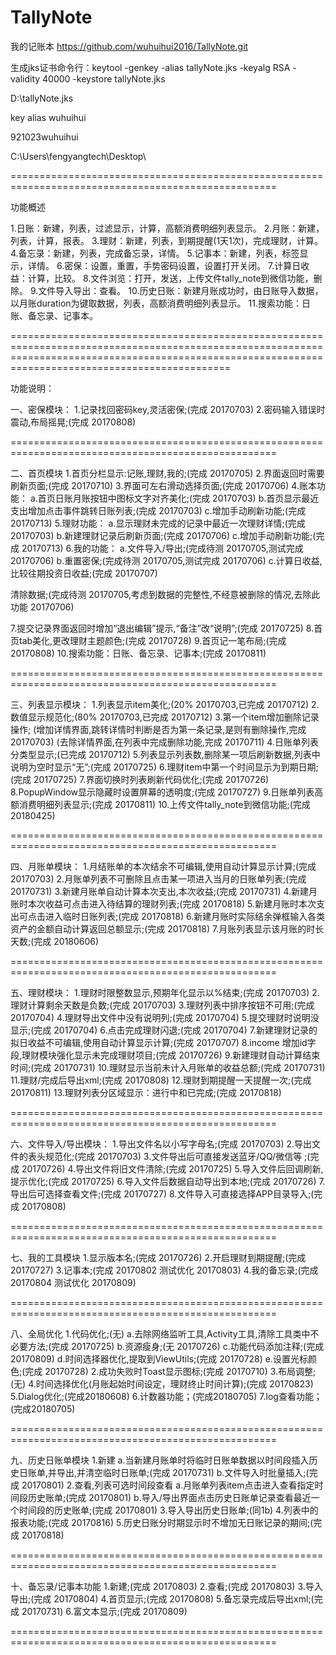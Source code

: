 # TallyNote
我的记账本
https://github.com/wuhuihui2016/TallyNote.git

生成jks证书命令行：keytool -genkey -alias tallyNote.jks -keyalg RSA -validity 40000 -keystore tallyNote.jks

D:\tallyNote.jks

key alias wuhuihui

921023wuhuihui

C:\Users\fengyangtech\Desktop\

====================================================================================================


功能概述

1.日账：新建，列表，过滤显示，计算，高额消费明细列表显示。
2.月账：新建，列表，计算，报表。
3.理财：新建，列表，到期提醒(1天1次)，完成理财，计算。
4.备忘录：新建，列表，完成备忘录，详情。
5.记事本：新建，列表，标签显示，详情。
6.密保：设置，重置，手势密码设置，设置打开关闭。
7.计算日收益：计算，比较。
8.文件浏览：打开，发送，上传文件tally_note到微信功能，删除。
9.文件导入导出：查看。
10.历史日账：新建月账成功时，由日账导入数据，以月账duration为键取数据，列表，高额消费明细列表显示。
11.搜索功能：日账、备忘录、记事本。

========================================================================================================================================================================================================



功能说明：

一、密保模块：
1.记录找回密码key,灵活密保;(完成 20170703)
2.密码输入错误时震动,布局摇晃;(完成 20170808)

====================================================================================================

二、首页模块
1.首页分栏显示:记账,理财,我的;(完成 20170705)
2.界面返回时需要刷新页面;(完成 20170710)
3.界面可左右滑动选择页面;(完成 20170706)
4.账本功能：
  a.首页日账月账按钮中图标文字对齐美化;(完成 20170703)
  b.首页显示最近支出增加点击事件跳转日账列表;(完成 20170703)
  c.增加手动刷新功能;(完成 20170713)
5.理财功能：
  a.显示理财未完成的记录中最近一次理财详情;(完成 20170703)
  b.新建理财记录后刷新页面;(完成 20170706)
  c.增加手动刷新功能;(完成 20170713)
6.我的功能：
  a.文件导入/导出;(完成待测 20170705,测试完成 20170706)
  b.重置密保;(完成待测 20170705,测试完成 20170706)
  c.计算日收益,比较往期投资日收益;(完成 20170707)

  清除数据;(完成待测 20170705,考虑到数据的完整性,不经意被删除的情况,去除此功能 20170706)

7.提交记录界面返回时增加“退出编辑”提示,“备注”改“说明”;(完成 20170725)
8.首页tab美化,更改理财主题颜色;(完成 20170728)
9.首页记一笔布局;(完成 20170808)
10.搜索功能：日账、备忘录、记事本;(完成 20170811)

====================================================================================================

三、列表显示模块：
1.列表显示item美化;(20% 20170703,已完成 20170712)
2.数值显示规范化;(80% 20170703,已完成 20170712)
3.第一个item增加删除记录操作;
  (增加详情界面,跳转详情时判断是否为第一条记录,是则有删除操作,完成 20170703)
  (去除详情界面,在列表中完成删除功能,完成 20170711)
4.日账单列表分类型显示;(已完成 20170712)
5.列表显示列表数,删除某一项后刷新数据,列表中说明为空时显示“无”;(完成 20170725)
6.理财item中第一个时间显示为到期日期;(完成 20170725)
7.界面切换时列表刷新代码优化;(完成 20170726)
8.PopupWindow显示隐藏时设置屏幕的透明度;(完成 20170727)
9.日账单列表高额消费明细列表显示;(完成 20170811)
10.上传文件tally_note到微信功能;(完成 20180425)

====================================================================================================

四、月账单模块：
1.月结账单的本次结余不可编辑,使用自动计算显示计算;(完成 20170703)
2.月账单列表不可删除且点击某一项进入当月的日账单列表;(完成 20170731)
3.新建月账单自动计算本次支出,本次收益;(完成 20170731)
4.新建月账时本次收益可点击进入待结算的理财列表;(完成 20170818)
5.新建月账时本次支出可点击进入临时日账列表;(完成 20170818)
6.新建月账时实际结余弹框输入各类资产的金额自动计算返回总额显示;(完成 20170818)
7.月账列表显示该月账的时长天数;(完成 20180606)

====================================================================================================

五、理财模块：
1.理财时限整数显示,预期年化显示以%结束;(完成 20170703)
2.理财计算剩余天数是负数;(完成 20170703)
3.理财列表中排序按钮不可用;(完成 20170704)
4.理财导出文件中没有说明列;(完成 20170704)
5.提交理财时说明没显示;(完成 20170704)
6.点击完成理财闪退;(完成 20170704)
7.新建理财记录的拟日收益不可编辑,使用自动计算显示计算;(完成 20170707)
8.income 增加id字段,理财模块强化显示未完成理财项目;(完成 20170726)
9.新建理财自动计算结束时间;(完成 20170731)
10.理财显示当前未计入月账单的收益总额;(完成 20170731)
11.理财/完成后导出xml;(完成 20170808)
12.理财到期提醒一天提醒一次;(完成 20170811)
13.理财列表分区域显示：进行中和已完成;(完成 20170818)

====================================================================================================

六、文件导入/导出模块：
1.导出文件名以小写字母名;(完成 20170703)
2.导出文件的表头规范化;(完成 20170703)
3.文件导出后可直接发送蓝牙/QQ/微信等 ;(完成 20170726)
4.导出文件将旧文件清除;(完成 20170725)
5.导入文件后回调刷新,提示优化;(完成 20170725)
6.导入文件后数据自动导出到本地;(完成 20170726)
7.导出后可选择查看文件;(完成 20170727)
8.文件导入可直接选择APP目录导入;(完成 20170808)

====================================================================================================

七、我的工具模块
1.显示版本名;(完成 20170726)
2.开启理财到期提醒;(完成 20170727)
3.记事本;(完成 20170802 测试优化 20170803)
4.我的备忘录;(完成 20170804 测试优化 20170809)

====================================================================================================

八、全局优化
1.代码优化;(无)
  a.去除网络监听工具,Activity工具,清除工具类中不必要方法;(完成 20170725)
  b.资源瘦身;(无 20170726)
  c.功能代码添加注释;(完成 20170809)
  d.时间选择器优化,提取到ViewUtils;(完成 20170728)
  e.设置光标颜色;(完成 20170728)
2.成功失败时Toast显示图标;(完成 20170710)
3.布局调整;(无)
4.时间选择优化(月账起始时间设定，理财终止时间计算);(完成 20170823)
5.Dialog优化;(完成20180608)
6.计数器功能；(完成20180705)
7.log查看功能；(完成20180705)

====================================================================================================

九、历史日账单模块
1.新建
 a.当新建月账单时将临时日账单数据以时间段插入历史日账单,并导出,并清空临时日账单;(完成 20170731)
 b.文件导入时批量插入;(完成 20170801)
2.查看,列表可选时间段查看
  a.月账单列表item点击进入查看指定时间段历史账单;(完成 20170801)
  b.导入/导出界面点击历史日账单记录查看最近一个时间段的历史账单;(完成 20170801)
3.导入导出历史日账单;(同1b)
4.列表中的报表功能;(完成 20170816)
5.历史日账分时期显示时不增加无日账记录的期间;(完成 20170818)

====================================================================================================

十、备忘录/记事本功能
1.新建;(完成 20170803)
2.查看;(完成 20170803)
3.导入导出;(完成 20170804)
4.首页显示;(完成 20170808)
5.备忘录完成后导出xml;(完成 20170731)
6.富文本显示;(完成 20170809)

====================================================================================================